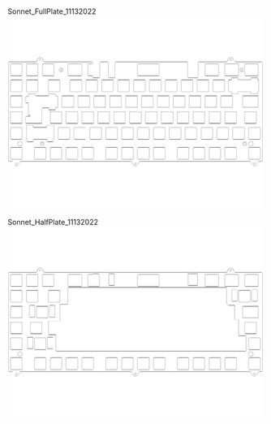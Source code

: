 <br/>Sonnet_FullPlate_11132022<br/>![image](./Sonnet_FullPlate_11132022.png)<br/>
<br/>Sonnet_HalfPlate_11132022<br/>![image](./Sonnet_HalfPlate_11132022.png)<br/>
